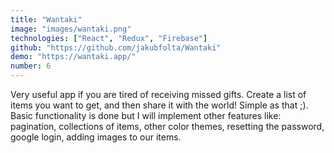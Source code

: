 ```yaml
---
title: "Wantaki"
image: "images/wantaki.png"
technologies: ["React", "Redux", "Firebase"]
github: "https://github.com/jakubfolta/Wantaki"
demo: "https://wantaki.app/"
number: 6
---
```

Very useful app if you are tired of receiving missed gifts. Create a list of items you want to get, and then share it with the world! Simple as that ;). Basic functionality is done but I will implement other features like: pagination, collections of items, other color themes, resetting the password, google login, adding images to our items.